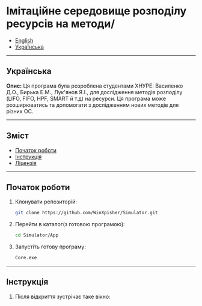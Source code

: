 # **Імітаційне середовище розподілу ресурсів на методи/** 

<!-- TOC -->
- [English](#english)
- [Українська](#українська)
<!-- /TOC -->

---

## Українська

**Опис:**
Ця програма була розроблена студентами ХНУРЕ: Василенко Д.О., Бирька Е.М., Лук'янов Я.І., для дослідження методів розподілу (LIFO, FIFO, HPF, SMART й т.д) на ресурси. Ця програма може розширюватись та допомогати з дослідженням нових методів для різних ОС.

---

## **Зміст**

- [Початок роботи](#початок-роботи)
- [Інструкція](#інструкція)
- [Ліцензія](#ліцензія)

---

## **Початок роботи**

1. Клонувати репозиторій:
   ```bash
   git clone https://github.com/WinXpisher/Simulator.git
2. Перейти в каталог(з готовою програмою):
   ```bash
   cd Simulator/App
3. Запустіть готову програму:
   ```bash
   Core.exe

---

## **Інструкція**

1. Після відкриття зустрічає таке вікно:

